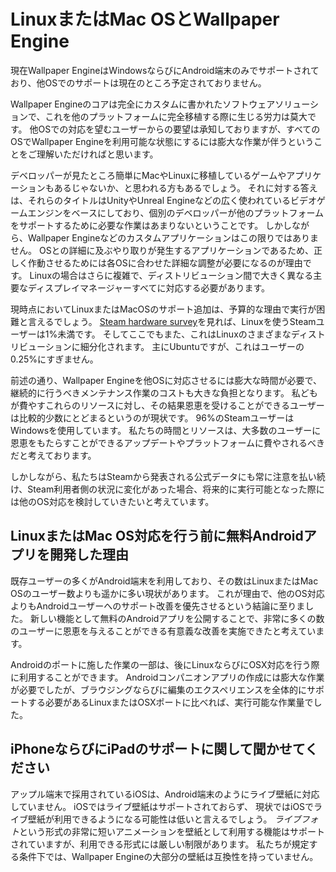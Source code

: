 # LinuxまたはMac OSとWallpaper Engine

現在Wallpaper EngineはWindowsならびにAndroid端末のみでサポートされており、他OSでのサポートは現在のところ予定されておりません。

Wallpaper Engineのコアは完全にカスタムに書かれたソフトウェアソリューションで、これを他のプラットフォームに完全移植する際に生じる労力は莫大です。 他OSでの対応を望むユーザーからの要望は承知しておりますが、すべてのOSでWallpaper Engineを利用可能な状態にするには膨大な作業が伴うということをご理解いただければと思います。

デベロッパーが見たところ簡単にMacやLinuxに移植しているゲームやアプリケーションもあるじゃないか、と思われる方もあるでしょう。 それに対する答えは、それらのタイトルはUnityやUnreal Engineなどの広く使われているビデオゲームエンジンをベースにしており、個別のデベロッパーが他のプラットフォームをサポートするために必要な作業はあまりないということです。 しかしながら、Wallpaper Engineなどのカスタムアプリケーションはこの限りではありません。 OSとの詳細に及ぶやり取りが発生するアプリケーションであるため、正しく作動させるためには各OSに合わせた詳細な調整が必要になるのが理由です。 Linuxの場合はさらに複雑で、ディストリビューション間で大きく異なる主要なディスプレイマネージャーすべてに対応する必要があります。

現時点においてLinuxまたはMacOSのサポート追加は、予算的な理由で実行が困難と言えるでしょう。 [Steam hardware survey](https://store.steampowered.com/hwsurvey)を見れば、Linuxを使うSteamユーザーは1%未満です。 そしてここでもまた、これはLinuxのさまざまなディストリビューションに細分化されます。 主にUbuntuですが、これはユーザーの0.25%にすぎません。

前述の通り、Wallpaper Engineを他OSに対応させるには膨大な時間が必要で、継続的に行うべきメンテナンス作業のコストも大きな負担となります。 私どもが費やすこれらのリソースに対し、その結果恩恵を受けることができるユーザーは比較的少数にとどまるというのが現状です。 96%のSteamユーザーはWindowsを使用しています。 私たちの時間とリソースは、大多数のユーザーに恩恵をもたらすことができるアップデートやプラットフォームに費やされるべきだと考えております。

しかしながら、私たちはSteamから発表される公式データにも常に注意を払い続け、Steam利用者側の状況に変化があった場合、将来的に実行可能となった際には他のOS対応を検討していきたいと考えています。

## LinuxまたはMac OS対応を行う前に無料Androidアプリを開発した理由

既存ユーザーの多くがAndroid端末を利用しており、その数はLinuxまたはMac OSのユーザー数よりも遥かに多い現状があります。 これが理由で、他のOS対応よりもAndroidユーザーへのサポート改善を優先させるという結論に至りました。 新しい機能として無料のAndroidアプリを公開することで、非常に多くの数のユーザーに恩恵を与えることができる有意義な改善を実施できたと考えています。

Androidのポートに施した作業の一部は、後にLinuxならびにOSX対応を行う際に利用することができます。 Androidコンパニオンアプリの作成には膨大な作業が必要でしたが、ブラウジングならびに編集のエクスペリエンスを全体的にサポートする必要があるLinuxまたはOSXポートに比べれば、実行可能な作業量でした。

## iPhoneならびにiPadのサポートに関して聞かせてください

アップル端末で採用されているiOSは、Android端末のようにライブ壁紙に対応していません。 iOSではライブ壁紙はサポートされておらず、 現状ではiOSでライブ壁紙が利用できるようになる可能性は低いと言えるでしょう。 *ライブフォト*という形式の非常に短いアニメーションを壁紙として利用する機能はサポートされていますが、利用できる形式には厳しい制限があります。 私たちが規定する条件下では、Wallpaper Engineの大部分の壁紙は互換性を持っていません。